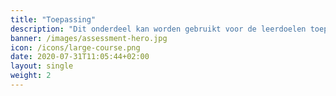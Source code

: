 ```yaml
---
title: "Toepassing"
description: "Dit onderdeel kan worden gebruikt voor de leerdoelen toepassen, analyseren, synthetiseren en evalueren."
banner: /images/assessment-hero.jpg
icon: /icons/large-course.png
date: 2020-07-31T11:05:44+02:00
layout: single
weight: 2
---
```

